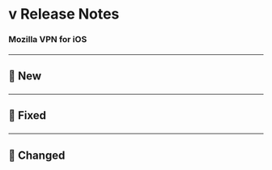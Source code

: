 # v<version number> Release Notes

### Mozilla VPN for iOS

#### <release date>

---

## :star2: New

### <item title>

<item description>

---

## :bug: Fixed

### <item title>

<item description>

---

## :butterfly: Changed

### <item title>

<item description>
